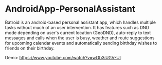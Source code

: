 # AndroidApp-PersonalAssistant

Batroid is an android-based personal assistant app, which handles multiple tasks without much of an user intervention. It has features such as DND mode depending on user's current location (GeoDND), auto-reply to text messages and calls when the user is busy, weather and route suggestions for upcoming calendar events and automatically sending birthday wishes to friends on their birthday.

Demo: https://www.youtube.com/watch?v=wOb3iUGV-UI
